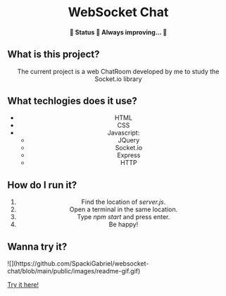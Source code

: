 <h1 align="center">WebSocket Chat</h1>

<h4 align="center"> 
	🚧  Status 🚀 Always improving...  🚧
</h4>

## What is this project?

<p align="center">
The current project is a web ChatRoom developed by me to study the Socket.io library
<p>

## What techlogies does it use?

<ul align="center">
  <li>HTML</li>
  <li>CSS</li>
  <li>
    Javascript:
    <ul>
       <li>JQuery</li>
       <li>Socket.io</li>
       <li>Express</li>
       <li>HTTP</li>
    </ul>
  </li>
</ul>

## How do I run it?
<ol align="center">
  <li>Find the location of <i>server.js</i>.</li>
  <li>Open a terminal in the same location.</li>
  <li>Type <i>npm start</i> and press enter.</li>
  <li>Be happy!</i></li>
</ol>

## Wanna try it?

<div>
  ![](https://github.com/SpackiGabriel/websocket-chat/blob/main/public/images/readme-gif.gif)

  <a href="https://tundra-hazel-venom.glitch.me/">Try it here!</a>
</div>
